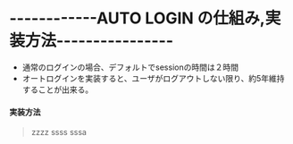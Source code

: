 # ------------AUTO LOGIN の仕組み,実装方法----------------
- 通常のログインの場合、デフォルトでsessionの時間は２時間
 - オートログインを実装すると、ユーザがログアウトしない限り、約5年維持することが出来る。

#### 実装方法
>zzzz
>ssss
>sssa
>
>
>

